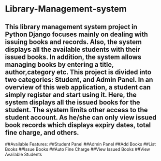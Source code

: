 # Library-Management-system
## This library management system project in Python Django focuses mainly on dealing with issuing books and records. Also, the system displays all the available students with their issued books. In addition, the system allows managing books by entering a title, author,category etc. This project is divided into two categories: Student, and Admin Panel. In an overview of this web application, a student can simply register and start using it. Here, the system displays all the issued books for the student. The system limits other access to the student account. As he/she can only view issued book records which displays expiry dates, total fine charge, and others.
##Available Features:
##Student Panel
##Admin Panel
##Add Books
##List Books
##Issue Books
##Auto Fine Charge
##View Issued Books
##View Available Students
